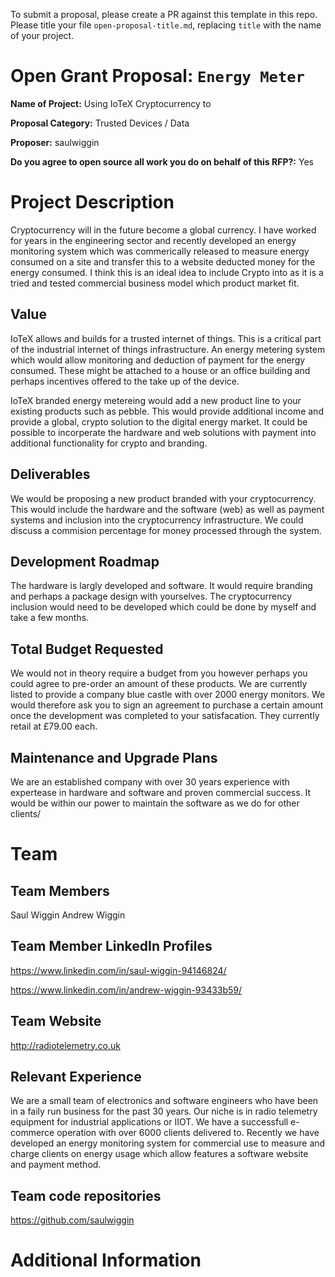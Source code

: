 To submit a proposal, please create a PR against this template in this repo. Please title your file `open-proposal-title.md`, replacing `title` with the name of your project.

# Open Grant Proposal: `Energy Meter`

**Name of Project:** Using IoTeX Cryptocurrency to 

**Proposal Category:** Trusted Devices / Data

**Proposer:** saulwiggin

**Do you agree to open source all work you do on behalf of this RFP?:** Yes

# Project Description

Cryptocurrency will in the future become a global currency. I have worked for years in the engineering sector and recently developed an energy monitoring system which was commerically released to measure energy consumed on a site and transfer this to a website deducted money for the energy consumed. I think this is an ideal idea to include Crypto into as it is a tried and tested commercial business model which product market fit. 

## Value

IoTeX allows and builds for a trusted internet of things. This is a critical part of the industrial internet of things infrastructure. An energy metering system which would allow monitoring and deduction of payment for the energy consumed. These might be attached to a house or an office building and perhaps incentives offered to the take up of the device. 

IoTeX branded energy metereing would add a new product line to your existing products such as pebble. This would provide additional income and provide a global, crypto solution to the digital energy market. It could be possible to incorperate the hardware and web solutions with payment into additional functionality for crypto and branding. 

## Deliverables

We would be proposing a new product branded with your cryptocurrency. This would include the hardware and the software (web) as well as payment systems and inclusion into the cryptocurrency infrastructure. We could discuss a commision percentage for money processed through the system. 

## Development Roadmap

The hardware is largly developed and software. It would require branding and perhaps a package design with yourselves. The cryptocurrency inclusion would need to be developed which could be done by myself and take a few months. 

## Total Budget Requested

We would not in theory require a budget from you however perhaps you could agree to pre-order an amount of these products. We are currently listed to provide a company blue castle with over 2000 energy monitors. We would therefore ask you to sign an agreement to purchase a certain amount once the development was completed to your satisfacation. They currently retail at £79.00 each. 

## Maintenance and Upgrade Plans

We are an established company with over 30 years experience with expertease in hardware and software and proven commercial success. It would be within our power to maintain the software as we do for other clients/ 

# Team

## Team Members

Saul Wiggin
Andrew Wiggin

## Team Member LinkedIn Profiles

https://www.linkedin.com/in/saul-wiggin-94146824/

https://www.linkedin.com/in/andrew-wiggin-93433b59/

## Team Website

http://radiotelemetry.co.uk

## Relevant Experience

We are a small team of electronics and software engineers who have been in a faily run business for the past 30 years. Our niche is in radio telemetry equipment for industrial applications or IIOT. We have a successfull e-commerce operation with over 6000 clients delivered to. Recently we have developed an energy monitoring system for commercial use to measure and charge clients on energy usage which allow features a software website and payment method. 

## Team code repositories

https://github.com/saulwiggin

# Additional Information


